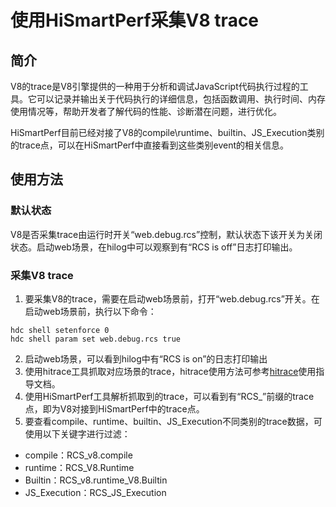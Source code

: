 # 使用HiSmartPerf采集V8 trace

## 简介

V8的trace是V8引擎提供的一种用于分析和调试JavaScript代码执行过程的工具。它可以记录并输出关于代码执行的详细信息，包括函数调用、执行时间、内存使用情况等，帮助开发者了解代码的性能、诊断潜在问题，进行优化。

HiSmartPerf目前已经对接了V8的compile\runtime、builtin、JS_Execution类别的trace点，可以在HiSmartPerf中直接看到这些类别event的相关信息。

## 使用方法

### 默认状态
V8是否采集trace由运行时开关“web.debug.rcs”控制，默认状态下该开关为关闭状态。启动web场景，在hilog中可以观察到有“RCS is off”日志打印输出。

### 采集V8 trace
1. 要采集V8的trace，需要在启动web场景前，打开“web.debug.rcs”开关。在启动web场景前，执行以下命令：

``` shell
hdc shell setenforce 0
hdc shell param set web.debug.rcs true
```
2. 启动web场景，可以看到hilog中有“RCS is on”的日志打印输出
3. 使用hitrace工具抓取对应场景的trace，hitrace使用方法可参考[hitrace](../dfx/hitrace.md)使用指导文档。
4. 使用HiSmartPerf工具解析抓取到的trace，可以看到有“RCS_”前缀的trace点，即为V8对接到HiSmartPerf中的trace点。
5. 要查看compile、runtime、builtin、JS_Execution不同类别的trace数据，可使用以下关键字进行过滤：
- compile：RCS_v8.compile
- runtime：RCS_V8.Runtime
- Builtin：RCS_v8.runtime_V8.Builtin
- JS_Execution：RCS_JS_Execution